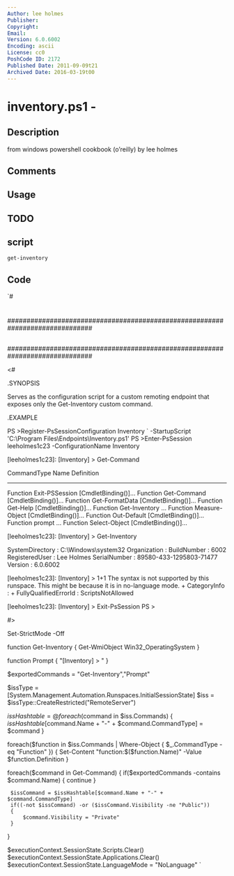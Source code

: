 ```yaml
---
Author: lee holmes
Publisher: 
Copyright: 
Email: 
Version: 6.0.6002
Encoding: ascii
License: cc0
PoshCode ID: 2172
Published Date: 2011-09-09t21
Archived Date: 2016-03-19t00
---
```


# inventory.ps1 - 

## Description

from windows powershell cookbook (o’reilly) by lee holmes

## Comments



## Usage



## TODO



## script

`get-inventory`

## Code

`#
 #
 ##############################################################################
 ##
 ##
 ##
 ##############################################################################
 
 <#
 
 .SYNOPSIS
 
 Serves as the configuration script for a custom remoting endpoint that
 exposes only the Get-Inventory custom command.
 
 .EXAMPLE
 
 PS >Register-PsSessionConfiguration Inventory `
     -StartupScript 'C:\Program Files\Endpoints\Inventory.ps1'
 PS >Enter-PsSession leeholmes1c23 -ConfigurationName Inventory
 
 [leeholmes1c23]: [Inventory] > Get-Command
 
 CommandType     Name                          Definition
 -----------     ----                          ----------
 Function        Exit-PSSession                [CmdletBinding()]...
 Function        Get-Command                   [CmdletBinding()]...
 Function        Get-FormatData                [CmdletBinding()]...
 Function        Get-Help                      [CmdletBinding()]...
 Function        Get-Inventory                 ...
 Function        Measure-Object                [CmdletBinding()]...
 Function        Out-Default                   [CmdletBinding()]...
 Function        prompt                        ...
 Function        Select-Object                 [CmdletBinding()]...
 
 [leeholmes1c23]: [Inventory] > Get-Inventory
 
 SystemDirectory : C:\Windows\system32
 Organization    :
 BuildNumber     : 6002
 RegisteredUser  : Lee Holmes
 SerialNumber    : 89580-433-1295803-71477
 Version         : 6.0.6002
 
 [leeholmes1c23]: [Inventory] > 1+1
 The syntax is not supported by this runspace. This might be because it is
 in no-language mode.
     + CategoryInfo          :
     + FullyQualifiedErrorId : ScriptsNotAllowed
 
 [leeholmes1c23]: [Inventory] > Exit-PsSession
 PS >
 
 #>
 
 Set-StrictMode -Off
 
 function Get-Inventory
 {
     Get-WmiObject Win32_OperatingSystem
 }
 
 function Prompt
 {
     "[Inventory] > "
 }
 
 $exportedCommands = "Get-Inventory","Prompt"
 
 $issType = [System.Management.Automation.Runspaces.InitialSessionState]
 $iss = $issType::CreateRestricted("RemoteServer")
 
 $issHashtable = @{}
 foreach($command in $iss.Commands)
 {
     $issHashtable[$command.Name + "-" + $command.CommandType] = $command
 }
 
 foreach($function in $iss.Commands |
     Where-Object { $_.CommandType -eq "Function" })
 {
     Set-Content "function:\$($function.Name)" -Value $function.Definition
 }
 
 foreach($command in Get-Command)
 {
     if($exportedCommands -contains $command.Name) { continue }
 
     $issCommand = $issHashtable[$command.Name + "-" + $command.CommandType]
     if((-not $issCommand) -or ($issCommand.Visibility -ne "Public"))
     {
         $command.Visibility = "Private"
     }
 }
 
 $executionContext.SessionState.Scripts.Clear()
 $executionContext.SessionState.Applications.Clear()
 $executionContext.SessionState.LanguageMode = "NoLanguage"
`


